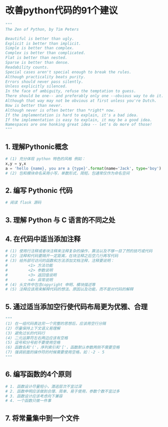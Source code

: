 # 改善python代码的91个建议

```python
"""
The Zen of Python, by Tim Peters

Beautiful is better than ugly.
Explicit is better than implicit.
Simple is better than complex.
Complex is better than complicated.
Flat is better than nested.
Sparse is better than dense.
Readability counts.
Special cases aren't special enough to break the rules.
Although practicality beats purity.
Errors should never pass silently.
Unless explicitly silenced.
In the face of ambiguity, refuse the temptation to guess.
There should be one-- and preferably only one --obvious way to do it.
Although that way may not be obvious at first unless you're Dutch.
Now is better than never.
Although never is often better than *right* now.
If the implementation is hard to explain, it's a bad idea.
If the implementation is easy to explain, it may be a good idea.
Namespaces are one honking great idea -- let's do more of those!
"""
```



## 1. 理解Pythonic概念

```python
# (1) 充分体现 python 特色的风格 例如：
x,y = y,x
a = 'hello {name}, you are a {type}'.format(name='Jack', type='boy')
# (2) 包和模块命名采用小写，单数形式，简短。包通常仅作为命名空间
```

## 2. 编写 Pythonic 代码

```python
# 阅读 flask 源码
```

## 3. 理解 Python 与 C 语言的不同之处

## 4. 在代码中适当添加注释

```python
# (1) 使用行注释或者块注释来注释复杂的操作，算法以及不够一目了然的技巧或代码
# (2) 注释和代码要隔开一定距离，在块注释之后空几行再写代码
# (3) 给外部可访问的函数和方法添加文档注释，注释要说明：
#         <1> 方法功能
#         <2> 参数说明
#         <3> 返回值说明
#         <4> 异常说明
# (4) 头文件中包含copyright 申明、模块描述等
# (5) 注释应该用来解释代码的想法、原因以及功能，而不是对代码的解释
```

## 5. 通过适当添加空行使代码布局更为优雅、合理

```python
"""
(1) 在一组代码表达完一个完整的思想后，应该用空行分隔
(2) 尽量保持上下文语义易理解
(3) 避免过长的代码行
(4) 二元运算符左右两边应该有空格
(5) 逗号和分号前不要使用空格
(6) 函数名和'('，序列索引和'['，函数默认参数两侧不需要空格
(7) 强调前面的操作符的时候需要使用空格，如：-2 - 5
"""
```

## 6. 编写函数的4个原则

```python
# 1. 函数设计尽量短小，潜逃层次不宜过深
# 2. 函数申明应该做到合理、简单、易于使用，参数个数不宜过多
# 3. 函数设计应该考虑向下兼容
# 4. 一个函数只做一件事
```

## 7. 将常量集中到一个文件

```python

```





































































